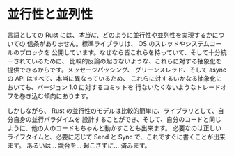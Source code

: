 <!--
# Concurrency and Parallelism
-->

# 並行性と並列性

<!--
Rust as a language doesn't *really* have an opinion on how to do concurrency or
parallelism. The standard library exposes OS threads and blocking sys-calls
because everyone has those, and they're uniform enough that you can provide
an abstraction over them in a relatively uncontroversial way. Message passing,
green threads, and async APIs are all diverse enough that any abstraction over
them tends to involve trade-offs that we weren't willing to commit to for 1.0.
-->

言語としての Rust には、*本当に*、どのように並行性や並列性を実現するかについての
信条がありません。標準ライブラリは、 OS のスレッドやシステムコールのブロックを
公開しています。なぜなら皆これらを持っていて、そして十分統一されているために、
比較的反論の起きないような、これらに対する抽象化を提供できるからです。メッセージパッシング、
グリーンスレッド、そして async の API はすべて、本当に異なっているため、
これらに対するいかなる抽象化においても、バージョン 1.0 に対するコミットを
行ないたくないようなトレードオフを巻き込む傾向にあります。

<!--
However the way Rust models concurrency makes it relatively easy to design your own
concurrency paradigm as a library and have everyone else's code Just Work
with yours. Just require the right lifetimes and Send and Sync where appropriate
and you're off to the races. Or rather, off to the... not... having... races.
-->

しかしながら、 Rust の並行性のモデルは比較的簡単に、ライブラリとして、自分自身の並行パラダイムを
設計することができ、そして、自分のコードと同じように、他の人のコードもちゃんと動かすことも出来ます。
必要なのは正しいライフタイムと、必要に応じて Send と Sync で、これですぐに書くことが出来ます。
あるいは... 競合を... 起こさずに... 済みます。
